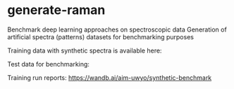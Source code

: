 # generate-raman

Benchmark deep learning approaches on spectroscopic data
Generation of artificial spectra (patterns) datasets for benchmarking purposes

Training data with synthetic spectra is available here: <UPDATE ONCE PUBLISHED>

Test data for benchmarking: <UPDATE ONCE PUBLISHED>

Training run reports: https://wandb.ai/aim-uwyo/synthetic-benchmark
